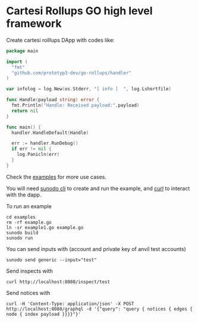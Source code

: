 # Cartesi Rollups GO high level framework

Create cartesi rolllups DApp with codes like:

```go
package main

import (
  "fmt"
  "github.com/prototyp3-dev/go-rollups/handler"
)

var infolog = log.New(os.Stderr, "[ info ]  ", log.Lshortfile)

func Handle(payload string) error {
  fmt.Println("Handle: Received payload:",payload)
  return nil
}

func main() {
  handler.HandleDefault(Handle)

  err := handler.RunDebug()
  if err != nil {
    log.Panicln(err)
  }
}
```

Check the [examples](examples) for more use cases. 

You will need [sunodo cli](https://github.com/sunodo/sunodo/tree/main/apps/cli) to create and run the example, and [curl](https://curl.se/) to interact with the dapp.

To run an example 

```shell
cd examples
rm -rf example.go
ln -sr example1.go example.go
sunodo build
sunodo run
```

You can send inputs with (account and private key of anvil test accounts)

```shell
sunodo send generic --input="test"
```

Send inspects with

```shell
curl http://localhost:8080/inspect/test
```

Send notices with 

```shell
curl -H 'Content-Type: application/json' -X POST http://localhost:8080/graphql -d '{"query": "query { notices { edges { node { index payload }}}}"}'
```
